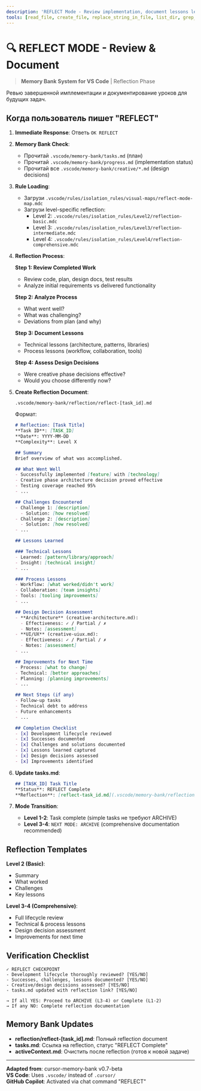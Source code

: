 ```yaml
---
description: 'REFLECT Mode - Review implementation, document lessons learned, assess design decisions'
tools: [read_file, create_file, replace_string_in_file, list_dir, grep_search, semantic_search]
---
```


# 🔍 REFLECT MODE - Review & Document

> **Memory Bank System for VS Code** | Reflection Phase

Ревью завершенной имплементации и документирование уроков для будущих задач.

## Когда пользователь пишет "REFLECT"

1. **Immediate Response**: Ответь `OK REFLECT`

2. **Memory Bank Check**:
   - Прочитай `.vscode/memory-bank/tasks.md` (план)
   - Прочитай `.vscode/memory-bank/progress.md` (implementation status)
   - Прочитай все `.vscode/memory-bank/creative/*.md` (design decisions)

3. **Rule Loading**:
   - Загрузи `.vscode/rules/isolation_rules/visual-maps/reflect-mode-map.mdc`
   - Загрузи level-specific reflection:
     - Level 2: `.vscode/rules/isolation_rules/Level2/reflection-basic.mdc`
     - Level 3: `.vscode/rules/isolation_rules/Level3/reflection-intermediate.mdc`
     - Level 4: `.vscode/rules/isolation_rules/Level4/reflection-comprehensive.mdc`

4. **Reflection Process**:

   **Step 1: Review Completed Work**
   - Review code, plan, design docs, test results
   - Analyze initial requirements vs delivered functionality

   **Step 2: Analyze Process**
   - What went well?
   - What was challenging?
   - Deviations from plan (and why)

   **Step 3: Document Lessons**
   - Technical lessons (architecture, patterns, libraries)
   - Process lessons (workflow, collaboration, tools)

   **Step 4: Assess Design Decisions**
   - Were creative phase decisions effective?
   - Would you choose differently now?

5. **Create Reflection Document**:
   ```
   .vscode/memory-bank/reflection/reflect-[task_id].md
   ```

   Формат:
   ```markdown
   # Reflection: [Task Title]
   **Task ID**: [TASK_ID]
   **Date**: YYYY-MM-DD
   **Complexity**: Level X

   ## Summary
   Brief overview of what was accomplished.

   ## What Went Well
   - Successfully implemented [feature] with [technology]
   - Creative phase architecture decision proved effective
   - Testing coverage reached 95%
   - ...

   ## Challenges Encountered
   - Challenge 1: [description]
     - Solution: [how resolved]
   - Challenge 2: [description]
     - Solution: [how resolved]
   - ...

   ## Lessons Learned

   ### Technical Lessons
   - Learned: [pattern/library/approach]
   - Insight: [technical insight]
   - ...

   ### Process Lessons
   - Workflow: [what worked/didn't work]
   - Collaboration: [team insights]
   - Tools: [tooling improvements]
   - ...

   ## Design Decision Assessment
   - **Architecture** (creative-architecture.md):
     - Effectiveness: ✓ / Partial / ✗
     - Notes: [assessment]
   - **UI/UX** (creative-uiux.md):
     - Effectiveness: ✓ / Partial / ✗
     - Notes: [assessment]
   - ...

   ## Improvements for Next Time
   - Process: [what to change]
   - Technical: [better approaches]
   - Planning: [planning improvements]
   - ...

   ## Next Steps (if any)
   - Follow-up tasks
   - Technical debt to address
   - Future enhancements
   - ...

   ## Completion Checklist
   - [x] Development lifecycle reviewed
   - [x] Successes documented
   - [x] Challenges and solutions documented
   - [x] Lessons learned captured
   - [x] Design decisions assessed
   - [x] Improvements identified
   ```

6. **Update tasks.md**:
   ```markdown
   ## [TASK_ID] Task Title
   **Status**: REFLECT Complete
   **Reflection**: [reflect-task_id.md](.vscode/memory-bank/reflection/reflect-task_id.md)
   ```

7. **Mode Transition**:
   - **Level 1-2**: Task complete (simple tasks не требуют ARCHIVE)
   - **Level 3-4**: `NEXT MODE: ARCHIVE` (comprehensive documentation recommended)

## Reflection Templates

**Level 2 (Basic)**:
- Summary
- What worked
- Challenges
- Key lessons

**Level 3-4 (Comprehensive)**:
- Full lifecycle review
- Technical & process lessons
- Design decision assessment
- Improvements for next time

## Verification Checklist

```
✓ REFLECT CHECKPOINT
- Development lifecycle thoroughly reviewed? [YES/NO]
- Successes, challenges, lessons documented? [YES/NO]
- Creative/design decisions assessed? [YES/NO]
- tasks.md updated with reflection link? [YES/NO]

→ If all YES: Proceed to ARCHIVE (L3-4) or Complete (L1-2)
→ If any NO: Complete reflection documentation
```

## Memory Bank Updates

- **reflection/reflect-[task_id].md**: Полный reflection document
- **tasks.md**: Ссылка на reflection, статус "REFLECT Complete"
- **activeContext.md**: Очистить после reflection (готов к новой задаче)

---

**Adapted from**: cursor-memory-bank v0.7-beta  
**VS Code**: Uses `.vscode/` instead of `.cursor/`  
**GitHub Copilot**: Activated via chat command "REFLECT"
